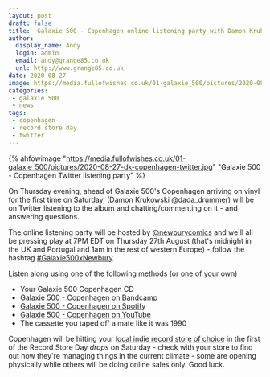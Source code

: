 ```yaml
---
layout: post
draft: false
title:  Galaxie 500 - Copenhagen online listening party with Damon Krukowski
author:
  display_name: Andy
  login: admin
  email: andy@grange85.co.uk
  url: http://www.grange85.co.uk
date: 2020-08-27
image: https://media.fullofwishes.co.uk/01-galaxie_500/pictures/2020-08-27-dk-copenhagen-twitter.jpg
categories:
 - galaxie 500
 - news
tags:
 - copenhagen
 - record store day
 - twitter
---
```

{% ahfowimage "https://media.fullofwishes.co.uk/01-galaxie_500/pictures/2020-08-27-dk-copenhagen-twitter.jpg" "Galaxie 500 - Copenhagen Twitter listening party" %}

On Thursday evening, ahead of Galaxie 500's Copenhagen arriving on vinyl for the first time on Saturday, (Damon Krukowski [@dada_drummer](https://twitter.com/dada_drummer)) will be on Twitter listening to the album and chatting/commenting on it - and answering questions. 

The online listening party will be hosted by [@newburycomics](https://twitter.com/newburycomics) and we'll all be pressing play at 7PM EDT on Thursday 27th August (that's midnight in the UK and Portugal and 1am in the rest of western Europe) - follow the hashtag [#Galaxie500xNewbury](https://twitter.com/search?q=%23galaxie500xnewbury).

Listen along using one of the following methods (or one of your own)

 - Your Galaxie 500 Copenhagen CD
 - [Galaxie 500 - Copenhagen on Bandcamp](https://galaxie500.bandcamp.com/album/copenhagen-live)
 - [Galaxie 500 - Copenhagen on Spotify](https://open.spotify.com/album/22j8SyiEyktiqQEQ0SBOkA?si=WrpUTjS-QF63uYVoqP7t3g)
 - [Galaxie 500 - Copenhagen on YouTube](https://www.youtube.com/watch?v=sWOBUFPziV8&list=OLAK5uy_nbktAWiYUV4qSgkDXWHlrKyv_YIiL54G0)
 - The cassette you taped off a mate like it was 1990

Copenhagen will be hitting your [local indie record store of choice](https://recordstoreday.com/Stores) in the first of the Record Store Day _drops_ on Saturday - check with your store to find out how they're managing things in the current climate - some are opening physically while others will be doing online sales only. Good luck.

